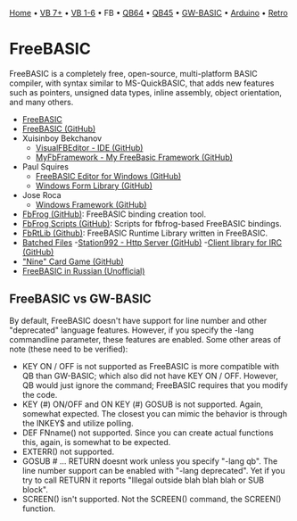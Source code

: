 [Home](https://gotbasic.com) • [VB 7+](vb.md) • [VB 1-6](vb6.md) • FB • [QB64](qb64.md) • [QB45](qb.md) • [GW-BASIC](gw-basic.md) • [Arduino](avr.md) • [Retro](micros.md)

# FreeBASIC

FreeBASIC is a completely free, open-source, multi-platform BASIC compiler, with syntax similar to MS-QuickBASIC, that adds new features such as pointers, unsigned data types, inline assembly, object orientation, and many others.

- [FreeBASIC](https://www.freebasic.net/)
- [FreeBASIC (GitHub)](https://github.com/freebasic/fbc)
- Xuisinboy Bekchanov
  - [VisualFBEditor - IDE (GitHub)](https://github.com/XusinboyBekchanov/VisualFBEditor)
  - [MyFbFramework - My FreeBasic Framework (GitHub)](https://github.com/XusinboyBekchanov/MyFbFramework)
- Paul Squires
  - [FreeBASIC Editor for Windows (GitHub)](https://github.com/PaulSquires/WinFBE)
  - [Windows Form Library (GitHub)](https://github.com/PaulSquires/WinFormsX)
- Jose Roca
  - [Windows Framework (GitHub)](https://github.com/JoseRoca/WinFBX)
- [FbFrog (GitHub)](https://github.com/dkl/fbfrog): FreeBASIC binding creation tool.
- [FbFrog Scripts (GitHub)](https://github.com/dkl/fbbindings): Scripts for fbfrog-based FreeBASIC bindings.
- [FbRtLib (Github)](https://github.com/ImortisInglorian/fbrtLib): FreeBASIC Runtime Library written in FreeBASIC.
- [Batched Files](https://github.com/BatchedFiles)
  -[Station992 - Http Server (GitHub)](https://github.com/BatchedFiles/Station922)
  -[Client library for IRC (GitHub)](https://github.com/BatchedFiles/IrcClientLibrary)
- ["Nine" Card Game (GitHub)](https://github.com/TagalongGames/Nine)
- [FreeBASIC in Russian (Unofficial)](http://www.freebasic.su/)

## FreeBASIC vs GW-BASIC 

By default, FreeBASIC doesn't have support for line number and other "deprecated" language features.  However, if you specify the -lang commandline parameter, these features are enabled.  Some other areas of note (these need to be verified):

- KEY ON / OFF is not supported as FreeBASIC is more compatible with QB than GW-BASIC; which also did not have KEY ON / OFF.  However, QB would just ignore the command; FreeBASIC requires that you modify the code.
- KEY (#) ON/OFF and ON KEY (#) GOSUB is not supported.  Again, somewhat expected.  The closest you can mimic the behavior is through the INKEY$ and utilize polling.
- DEF FNname() not supported.  Since you can create actual functions this, again, is somewhat to be expected.
- EXTERR() not supported.
- GOSUB # ... RETURN doesnt work unless you specify "-lang qb".  The line number support can be enabled with "-lang deprecated".  Yet if you try to call RETURN it reports "Illegal outside blah blah blah or SUB block".
- SCREEN() isn't supported.  Not the SCREEN() command, the SCREEN() function.
